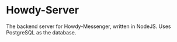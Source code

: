 # Howdy-Server
The backend server for Howdy-Messenger, written in NodeJS. Uses PostgreSQL as the database.
